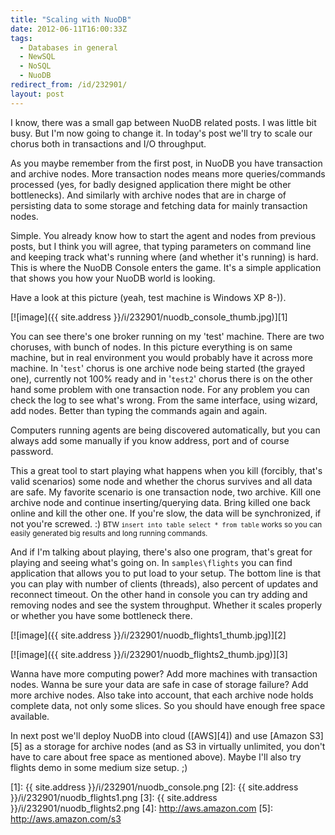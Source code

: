 ```yaml
---
title: "Scaling with NuoDB"
date: 2012-06-11T16:00:33Z
tags:
  - Databases in general
  - NewSQL
  - NoSQL
  - NuoDB
redirect_from: /id/232901/
layout: post
---
```

I know, there was a small gap between NuoDB related posts. I was little bit busy. But I'm now going to change it. In today's post we'll try to scale our chorus both in transactions and I/O throughput.

As you maybe remember from the first post, in NuoDB you have transaction and archive nodes. More transaction nodes means more queries/commands processed (yes, for badly designed application there might be other bottlenecks). And similarly with archive nodes that are in charge of persisting data to some storage and fetching data for mainly transaction nodes.

Simple. You already know how to start the agent and nodes from previous posts, but I think you will agree, that typing parameters on command line and keeping track what's running where (and whether it's running) is hard. This is where the NuoDB Console enters the game. It's a simple application that shows you how your NuoDB world is looking.

Have a look at this picture (yeah, test machine is Windows XP 8-)).

[![image]({{ site.address }}/i/232901/nuodb_console_thumb.jpg)][1]

You can see there's one broker running on my 'test' machine. There are two choruses, with bunch of nodes. In this picture everything is on same machine, but in real environment you would probably have it across more machine. In '`test`' chorus is one archive node being started (the grayed one), currently not 100% ready and in '`test2`' chorus there is on the other hand some problem with one transaction node. For any problem you can check the log to see what's wrong. From the same interface, using wizard, add nodes. Better than typing the commands again and again.

Computers running agents are being discovered automatically, but you can always add some manually if you know address, port and of course password.

This a great tool to start playing what happens when you kill (forcibly, that's valid scenarios) some node and whether the chorus survives and all data are safe. My favorite scenario is one transaction node, two archive. Kill one archive node and continue inserting/querying data. Bring killed one back online and kill the other one. If you're slow, the data will be synchronized, if not you're screwed. :) <small>BTW `insert into table select * from table` works so you can easily generated big results and long running commands.</small>

And if I'm talking about playing, there's also one program, that's great for playing and seeing what's going on. In `samples\flights` you can find application that allows you to put load to your setup. The bottom line is that you can play with number of clients (threads), also percent of updates and reconnect timeout. On the other hand in console you can try adding and removing nodes and see the system throughput. Whether it scales properly or whether you have some bottleneck there.

[![image]({{ site.address }}/i/232901/nuodb_flights1_thumb.jpg)][2]

[![image]({{ site.address }}/i/232901/nuodb_flights2_thumb.jpg)][3]

Wanna have more computing power? Add more machines with transaction nodes. Wanna be sure your data are safe in case of storage failure? Add more archive nodes. Also take into account, that each archive node holds complete data, not only some slices. So you should have enough free space available.

In next post we'll deploy NuoDB into cloud ([AWS][4]) and use [Amazon S3][5] as a storage for archive nodes (and as S3 in virtually unlimited, you don't have to care about free space as mentioned above). Maybe I'll also try flights demo in some medium size setup. ;)

[1]: {{ site.address }}/i/232901/nuodb_console.png
[2]: {{ site.address }}/i/232901/nuodb_flights1.png
[3]: {{ site.address }}/i/232901/nuodb_flights2.png
[4]: http://aws.amazon.com
[5]: http://aws.amazon.com/s3